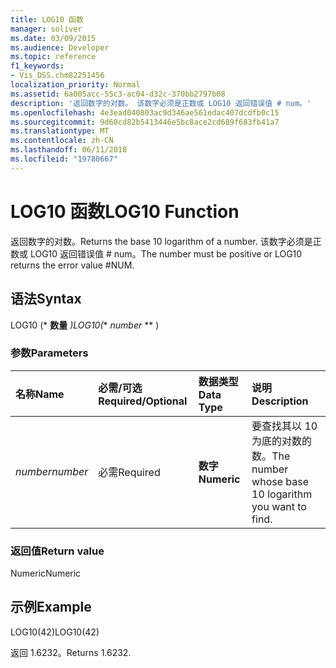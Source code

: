 ```yaml
---
title: LOG10 函数
manager: soliver
ms.date: 03/09/2015
ms.audience: Developer
ms.topic: reference
f1_keywords:
- Vis_DSS.chm82251456
localization_priority: Normal
ms.assetid: 6a005acc-55c3-ac04-d32c-370bb2797b08
description: '返回数字的对数。 该数字必须是正数或 LOG10 返回错误值 # num。'
ms.openlocfilehash: 4e3ead040803ac9d346ae561edac407dcdfb0c15
ms.sourcegitcommit: 9d60cd82b5413446e5bc8ace2cd689f683fb41a7
ms.translationtype: MT
ms.contentlocale: zh-CN
ms.lasthandoff: 06/11/2018
ms.locfileid: "19780667"
---
```

# <a name="log10-function"></a><span data-ttu-id="4bc18-104">LOG10 函数</span><span class="sxs-lookup"><span data-stu-id="4bc18-104">LOG10 Function</span></span>

<span data-ttu-id="4bc18-105">返回数字的对数。</span><span class="sxs-lookup"><span data-stu-id="4bc18-105">Returns the base 10 logarithm of a number.</span></span> <span data-ttu-id="4bc18-106">该数字必须是正数或 LOG10 返回错误值 # num。</span><span class="sxs-lookup"><span data-stu-id="4bc18-106">The number must be positive or LOG10 returns the error value #NUM.</span></span>
  
## <a name="syntax"></a><span data-ttu-id="4bc18-107">语法</span><span class="sxs-lookup"><span data-stu-id="4bc18-107">Syntax</span></span>

<span data-ttu-id="4bc18-108">LOG10 (* **数量** *)</span><span class="sxs-lookup"><span data-stu-id="4bc18-108">LOG10(** *number* ** )</span></span> 
  
### <a name="parameters"></a><span data-ttu-id="4bc18-109">参数</span><span class="sxs-lookup"><span data-stu-id="4bc18-109">Parameters</span></span>

|<span data-ttu-id="4bc18-110">**名称**</span><span class="sxs-lookup"><span data-stu-id="4bc18-110">**Name**</span></span>|<span data-ttu-id="4bc18-111">**必需/可选**</span><span class="sxs-lookup"><span data-stu-id="4bc18-111">**Required/Optional**</span></span>|<span data-ttu-id="4bc18-112">**数据类型**</span><span class="sxs-lookup"><span data-stu-id="4bc18-112">**Data Type**</span></span>|<span data-ttu-id="4bc18-113">**说明**</span><span class="sxs-lookup"><span data-stu-id="4bc18-113">**Description**</span></span>|
|:-----|:-----|:-----|:-----|
| <span data-ttu-id="4bc18-114">_number_</span><span class="sxs-lookup"><span data-stu-id="4bc18-114">_number_</span></span> <br/> |<span data-ttu-id="4bc18-115">必需</span><span class="sxs-lookup"><span data-stu-id="4bc18-115">Required</span></span>  <br/> |<span data-ttu-id="4bc18-116">**数字**</span><span class="sxs-lookup"><span data-stu-id="4bc18-116">**Numeric**</span></span> <br/> | <span data-ttu-id="4bc18-117">要查找其以 10 为底的对数的数。</span><span class="sxs-lookup"><span data-stu-id="4bc18-117">The number whose base 10 logarithm you want to find.</span></span>  <br/> |
   
### <a name="return-value"></a><span data-ttu-id="4bc18-118">返回值</span><span class="sxs-lookup"><span data-stu-id="4bc18-118">Return value</span></span>

<span data-ttu-id="4bc18-119">Numeric</span><span class="sxs-lookup"><span data-stu-id="4bc18-119">Numeric</span></span>
  
## <a name="example"></a><span data-ttu-id="4bc18-120">示例</span><span class="sxs-lookup"><span data-stu-id="4bc18-120">Example</span></span>

<span data-ttu-id="4bc18-121">LOG10(42)</span><span class="sxs-lookup"><span data-stu-id="4bc18-121">LOG10(42)</span></span> 
  
<span data-ttu-id="4bc18-122">返回 1.6232。</span><span class="sxs-lookup"><span data-stu-id="4bc18-122">Returns 1.6232.</span></span> 
  

